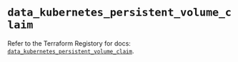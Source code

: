 # `data_kubernetes_persistent_volume_claim`

Refer to the Terraform Registory for docs: [`data_kubernetes_persistent_volume_claim`](https://registry.terraform.io/providers/hashicorp/kubernetes/2.20.0/docs/data-sources/persistent_volume_claim).
